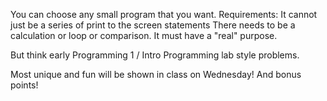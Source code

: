 You can choose any small program that you want. 
Requirements: It cannot just be a series of print to the screen statements
There needs to be a calculation or loop or comparison. It must have a "real" purpose.

But think early Programming 1 / Intro Programming lab style problems.

Most unique and fun will be shown in class on Wednesday! And bonus points!
